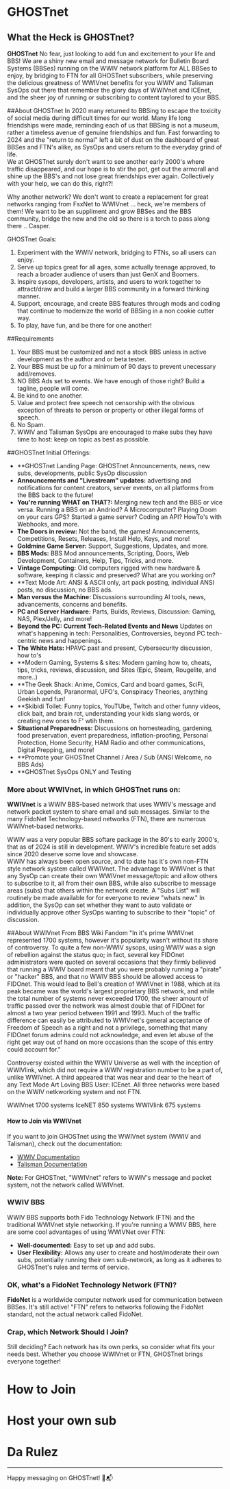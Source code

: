 
# GHOSTnet

## What the Heck is GHOSTnet?
**GHOSTnet** No fear, just looking to add fun and excitement to your life and BBS!
We are a shiny new email and message network for Bulletin Board Systems (BBSes) running on the WWIV network platform for ALL BBSes to enjoy, by bridging to FTN for all GHOSTnet subscribers, while preserving the 
delicious greatness of WWIVnet benefits for you WWIV and Talisman SysOps out there that remember the glory days of WWIVnet and ICEnet, and the sheer joy of running or subscribing to content taylored to your BBS.

##About GHOSTnet
In 2020 many returned to BBSing to escape the toxicity of social media during difficult times for our world. Many life long friendships were made, reminding each of us that BBSing is not a museum, rather a timeless
avenue of genuine friendships and fun.  Fast forwarding to 2024 and the "return to normal" left a bit of dust on the dashboard of great BBSes and FTN's alike, as SysOps and users return to the everyday grind of life.  
We at GHOSTnet surely don't want to see another early 2000's where traffic disappeared, and our hope is to stir the pot, get out the armorall and shine up the BBS's and not lose great friendships ever again.  Collectively with your help, 
we can do this, right?!  

Why another network?  We don't want to create a replacement for great networks ranging from FsxNet to WWIVnet ... heck, we're members of them!  We want to be an suppliment and grow BBSes and the BBS community, bridge
the new and the old so there is a torch to pass along there .. Casper.

GHOSTnet Goals:
1.  Experiment with the WWIV network, bridging to FTNs, so all users can enjoy.
2.  Serve up topics great for all ages, some actually teenage approved, to reach a broader audience of users than just GenX and Boomers.
3.  Inspire sysops, developers, artists, and users to work together to attract/draw and build a larger BBS community in a forward thinking manner. 
4.  Support, encourage, and create BBS features through mods and coding that continue to modernize the world of BBSing in a non cookie cutter way.
4.  To play, have fun, and be there for one another!

##Requirements
1.  Your BBS must be customized and not a stock BBS unless in active development as the author and or beta tester.
2.  Your BBS must be up for a minimum of 90 days to prevent unecessary add/removes.
3.  NO BBS Ads set to events.  We have enough of those right?  Build a tagline, people will come.
4.  Be kind to one another.
5.  Value and protect free speech not censorship with the obvious exception of threats to person or property or other illegal forms of speech.
6.  No Spam.
7.  WWIV and Talisman SysOps are encouraged to make subs they have time to host:  keep on topic as best as possible.
   
##GHOSTnet Initial Offerings:
- **GHOSTnet Landing Page:  GHOSTnet Announcements, news, new subs, developments, public SysOp discussion 
- **Announcements and "Livestream" updates:** advertising and notifications for content creators, server events, on all platforms from the BBS back to the future!
- **You're running WHAT on THAT?:** Merging new tech and the BBS or vice versa.  Running a BBS on an Andriod? A Microcomputer?  Playing Doom on your cars GPS?  Started a game server? Coding an API? HowTo's with Webhooks, and more.
- **The Doors in review:**  Not the band, the games!  Announcements, Competitions, Resets, Releases, Install Help, Keys, and more!
- **Goldmine Game Server:** Support, Suggestions, Updates, and more.
- **BBS Mods:** BBS Mod announcements, Scripting, Doors, Web Development, Containers, Help, Tips, Tricks, and more.
- **Vintage Computing:** Old computers rigged with new hardware & software, keeping it classic and preserved?  What are you working on?
- **Text Mode Art: ANSI & ASCII only, art pack posting, individual ANSI posts, no discussion, no BBS ads.
- **Man versus the Machine:** Discussions surrounding AI tools, news, advancements, concerns and benefits.  
- **PC and Server Hardware:** Parts, Builds, Reviews, Discussion: Gaming, NAS, Plex/Jelly, and more! 
- **Beyond the PC:  Current Tech-Related Events and News** Updates on what's happening in tech: Personalities, Controversies, beyond PC tech-centric news and happenings.
- **The White Hats:** HPAVC past and present, Cybersecurity discussion, how to's
- **Modern Gaming, Systems & sites:  Modern gaming how to, cheats, tips, tricks, reviews, discussion, and Sites (Epic, Steam, Rougelite, and more..)
- **The Geek Shack:  Anime, Comics, Card and board games, SciFi, Urban Legends, Paranormal, UFO's, Conspiracy Theories, anything Geekish and fun! 
- **Skibidi Toilet:  Funny topics, YouTUbe, Twitch and other funny videos, click bait, and brain rot, understanding your kids slang words, or creating new ones to F' wtih them.
- **Situational Preparedness:** Discussions on homesteading, gardening, food preservation, event preparedness, inflation-proofing, Personal Protection, Home Security, HAM Radio and other communications, Digital Prepping, and more!
- **Promote your GHOSTnet Channel / Area / Sub (ANSI Welcome, no BBS Ads)
- **GHOSTnet SysOps ONLY and Testing

### More about WWIVnet, in which GHOSTnet runs on:

**WWIVnet** is a WWIV BBS-based network that uses WWIV's message and network packet system to share email and sub messages. Similar to the many FidoNet Technology-based networks (FTN), there are numerous WWIVnet-based networks.

WWIV was a very popular BBS softare package in the 80's to early 2000's, that as of 2024 is still in development.  WWIV's incredible feature set adds since 2020 deserve some love and showcase.  
WWIV has always been open source, and to date has it's own non-FTN style network system called WWIVnet.  The advantage to WWIVnet is that any SysOp can create their own WWIVnet message/topic and 
allow others to subscribe to it, all from their own BBS, while also subscribe to message areas (subs) that others within the network create.  A "Subs List" will routinely be made available for for 
everyone to review "whats new."  In addition, the SysOp can set whether they want to auto validate or individually approve other SysOps wanting to subscribe to their "topic" of discussion.  

##About WWIVnet From BBS Wiki Fandom
"In it's prime WWIVnet represented 1700 systems, however it's popularity wasn't without its share of controversy. To quite a few non-WWIV sysops, using WWIV was a sign of rebellion against the 
status quo; in fact, several key FIDOnet administrators were quoted on several occasions that they firmly believed that running a WWIV board meant that you were probably running a 
"pirate" or "hacker" BBS, and that no WWIV BBS should be allowed access to FIDOnet. This would lead to Bell's creation of WWIVnet in 1988, which at its peak became was the world's largest 
proprietary BBS network, and while the total number of systems never exceeded 1700, the sheer amount of traffic passed over the network was almost double that of FIDOnet for almost a two year period 
between 1991 and 1993. Much of the traffic difference can easily be attributed to WWIVnet's general acceptance of Freedom of Speech as a right and not a privilege, something that many FIDOnet forum 
admins could not acknowledge, and even let abuse of the right get way out of hand on more occasions than the scope of this entry could account for."

Controversy existed within the WWIV Universe as well with the inception of WWIVlink, which did not require a WWIV registration number to be a part of, unlike WWIVnet.  A third appeared that was 
near and dear to the heart of any Text Mode Art Loving BBS User:  ICEnet.  All three networks were based on the WWIV netkworking system and not FTN.    

WWIVnet 1700 systems
IceNET 850 systems
WWIVlink 675 systems

#### How to Join via WWIVnet

If you want to join GHOSTnet using the WWIVnet system (WWIV and Talisman), check out the documentation:
- [WWIV Documentation](https://docs.wwivbbs.org)
- [Talisman Documentation](https://talismanbbs.com/docs)

**Note:** For GHOSTnet, "WWIVnet" refers to WWIV's message and packet system, not the network called WWIVnet.

### WWIV BBS

WWIV BBS supports both Fido Technology Network (FTN) and the traditional WWIVnet style networking. If you're running a WWIV BBS, here are some cool advantages of using WWIVNet over FTN:

- **Well-documented:** Easy to set up and add subs.
- **User Flexibility:** Allows any user to create and host/moderate their own subs, potentially running their own sub-network, as long as it adheres to GHOSTnet's rules and terms of service.

### OK, what's a FidoNet Technology Network (FTN)?

**FidoNet** is a worldwide computer network used for communication between BBSes. It's still active! "FTN" refers to networks following the FidoNet standard, not the actual network called FidoNet.

### Crap, which Network Should I Join?

Still deciding? Each network has its own perks, so consider what fits your needs best. Whether you choose WWIVnet or FTN, GHOSTnet brings everyone together!

# How to Join

# Host your own sub

# Da Rulez

---

Happy messaging on GHOSTnet! 🚀📬
